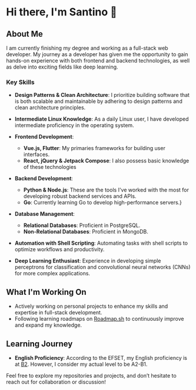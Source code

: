 # Hi there, I'm Santino 👋

## About Me

I am currently finishing my degree and working as a full-stack web developer. My journey as a developer has given me the opportunity to gain hands-on experience with both frontend and backend technologies, as well as delve into exciting fields like deep learning.

### Key Skills

- **Design Patterns & Clean Architecture**: I prioritize building software that is both scalable and maintainable by adhering to design patterns and clean architecture principles.

- **Intermediate Linux Knowledge**: As a daily Linux user, I have developed intermediate proficiency in the operating system.

- **Frontend Development**:
  - **Vue.js, Flutter**: My primaries frameworks for building user interfaces.
  - **React, jQuery & Jetpack Compose**: I also possess basic knowledge of these technologies

- **Backend Development**:
  - **Python & Node.js**: These are the tools I've worked with the most for developing robust backend services and APIs.
  - **Go**: Currently learning Go to develop high-performance servers.}
 
- **Database Management**:
  - **Relational Databases**: Proficient in PostgreSQL.
  - **Non-Relational Databases**: Proficient in MongoDB.
 
- **Automation with Shell Scripting**: Automating tasks with shell scripts to optimize workflows and productivity.

- **Deep Learning Enthusiast**: Experience in developing simple perceptrons for classification and convolutional neural networks (CNNs) for more complex applications.

## What I'm Working On

- Actively working on personal projects to enhance my skills and expertise in full-stack development.
- Following learning roadmaps on [Roadmap.sh](https://roadmap.sh) to continuously improve and expand my knowledge.

## Learning Journey

- **English Proficiency**: According to the EFSET, my English proficiency is at [B2](https://cert.efset.org/zkgPh4). However, I consider my actual level to be A2-B1.

Feel free to explore my repositories and projects, and don’t hesitate to reach out for collaboration or discussion!
